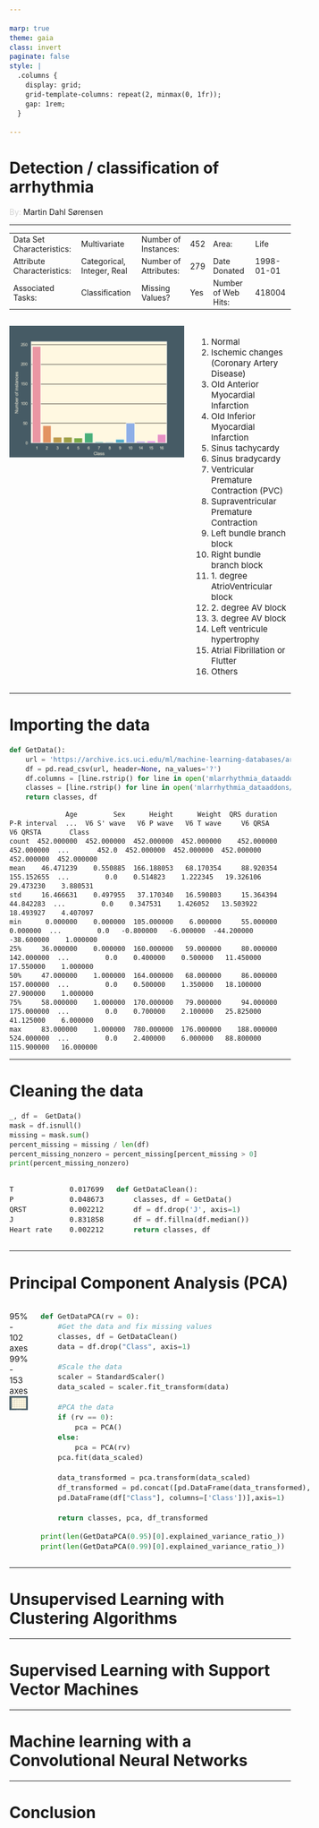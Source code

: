 ```yaml
---

marp: true
theme: gaia
class: invert
paginate: false
style: |
  .columns {
    display: grid;
    grid-template-columns: repeat(2, minmax(0, 1fr));
    gap: 1rem;
  }

---
```


# Detection / classification of arrhythmia
<span style="color:lightgrey">By:</span> Martin Dahl Sørensen

---
<style scoped>section { font-size: 20px; }.columns{font-size: 15px;} </style>

|  |  |  |  |  |  |
|---|---|---|---|---|---|
| Data Set Characteristics:   | Multivariate | Number of Instances: | 452 | Area: | Life |
| Attribute Characteristics: | Categorical, Integer, Real | Number of Attributes: | 279 | Date Donated | 1998-01-01 |
| Associated Tasks: | Classification | Missing Values? | Yes | Number of Web Hits: | 418004 |

<div class ="columns">
<div>

![height:400px](class_distribution.png)

</div>
<div>
&nbsp;

1. Normal
2. Ischemic changes (Coronary Artery Disease)
3. Old Anterior Myocardial Infarction
4. Old Inferior Myocardial Infarction
5. Sinus tachycardy
6. Sinus bradycardy
7. Ventricular Premature Contraction (PVC)
8. Supraventricular Premature Contraction
9. Left bundle branch block
10. Right bundle branch block
11. 1\. degree AtrioVentricular block	
12. 2\. degree AV block
13. 3\. degree AV block
14. Left ventricule hypertrophy
15. Atrial Fibrillation or Flutter
16. Others

</div>
</div>

<!-- 
The data set I've worked with is the arrhythmia Data Set.

The goal of this dataset, as described on the Machine Learning Repository, is to distinguish between the presence and absence of cardiac arrhythmia and classify it in one of the 16 groups.

There are 279 attributes with 452 instances where some may contain missing attributes. these missing values are denoted with a question mark
-->

---
#  Importing the data 
```python
def GetData():
    url = 'https://archive.ics.uci.edu/ml/machine-learning-databases/arrhythmia/arrhythmia.data'
    df = pd.read_csv(url, header=None, na_values='?')
    df.columns = [line.rstrip() for line in open('mlarrhythmia_dataaddons/arrhythmia.headers')]
    classes = [line.rstrip() for line in open('mlarrhythmia_dataaddons/arrhythmia.classes')]
    return classes, df
```
```
              Age         Sex      Height      Weight  QRS duration  P-R interval  ...  V6 S' wave   V6 P wave   V6 T wave     V6 QRSA    V6 QRSTA       Class
count  452.000000  452.000000  452.000000  452.000000    452.000000    452.000000  ...       452.0  452.000000  452.000000  452.000000  452.000000  452.000000
mean    46.471239    0.550885  166.188053   68.170354     88.920354    155.152655  ...         0.0    0.514823    1.222345   19.326106   29.473230    3.880531
std     16.466631    0.497955   37.170340   16.590803     15.364394     44.842283  ...         0.0    0.347531    1.426052   13.503922   18.493927    4.407097
min      0.000000    0.000000  105.000000    6.000000     55.000000      0.000000  ...         0.0   -0.800000   -6.000000  -44.200000  -38.600000    1.000000
25%     36.000000    0.000000  160.000000   59.000000     80.000000    142.000000  ...         0.0    0.400000    0.500000   11.450000   17.550000    1.000000
50%     47.000000    1.000000  164.000000   68.000000     86.000000    157.000000  ...         0.0    0.500000    1.350000   18.100000   27.900000    1.000000
75%     58.000000    1.000000  170.000000   79.000000     94.000000    175.000000  ...         0.0    0.700000    2.100000   25.825000   41.125000    6.000000
max     83.000000    1.000000  780.000000  176.000000    188.000000    524.000000  ...         0.0    2.400000    6.000000   88.800000  115.900000   16.000000
```
<!--
Importing the data is easy with pandas. 
For added convenience I have local list of attributes names I add to the DataFrame as headers.
And I supply a list of the class names as an array in the get method.

Then using the describe method on the DataFrame it shows me a distribution of the first five and the last four attributes, as the last column is the labels.

There are a lot of attributes and I have no idea what any of them mean except for the first four.
I could try and plot some of the attributes to see if there any clear distinction between classes, but since there are so many of them I don't think it makes sense to try and manually figure out which attributes have the most influence. 
-->
---
# Cleaning the data


```python
_, df =  GetData()
mask = df.isnull()
missing = mask.sum()
percent_missing = missing / len(df)
percent_missing_nonzero = percent_missing[percent_missing > 0]
print(percent_missing_nonzero)
```

<div class ="columns">
<div>

```
T             0.017699
P             0.048673
QRST          0.002212
J             0.831858
Heart rate    0.002212
```
</div>
<div>

```py
def GetDataClean():
    classes, df = GetData()
    df = df.drop('J', axis=1)
    df = df.fillna(df.median())
    return classes, df
```
</div>
</div>

<!--
As you can see 5 of the attributes contain missing data with J being the worst as 83% of its data is missing. for this reason I'm gonna drop this column from the data set, and for the rest I'm going to replace it by their respective median value as median is less susceptible to outliers.
-->

---
# Principal Component Analysis (PCA)

<div class ="columns">
<div>

95% - 102 axes
99% - 153 axes
![height:425px](variance_plot.png)


</div>
<div>

```python
def GetDataPCA(rv = 0):
    #Get the data and fix missing values
    classes, df = GetDataClean()
    data = df.drop("Class", axis=1)

    #Scale the data
    scaler = StandardScaler()
    data_scaled = scaler.fit_transform(data)

    #PCA the data
    if (rv == 0):
        pca = PCA()
    else:
        pca = PCA(rv)
    pca.fit(data_scaled)

    data_transformed = pca.transform(data_scaled)
    df_transformed = pd.concat([pd.DataFrame(data_transformed), 
    pd.DataFrame(df["Class"], columns=['Class'])],axis=1) 

    return classes, pca, df_transformed
```
```python
print(len(GetDataPCA(0.95)[0].explained_variance_ratio_))
print(len(GetDataPCA(0.99)[0].explained_variance_ratio_))
```

</div>
</div>

<!--
A way to reduce dimensionality of the data is with Principal Component Analysis. The main goal of PCA is to reframe the data to make it easier to separate things out and cluster things, and as a result the resulting axes are also ordered from the most to least useful, and with this we can then reduce the dimensionality by discarding the maybe not so important axes.

Before applying PCA it is a must to standardize the data, so all of the attributes are centered around zero and have a standard deviation of one. This is because PCA is sensitive to the scale of the features, and features on larger scales can dominate the result.

By taking the cumulative explained variance and plotting we can se that the first 103 axes explain 95% of the data with 154 explaining 99% this means we can drop almost half the number of axes and only loose 1% of the explained variance
-->
---
# Unsupervised Learning with Clustering Algorithms

<!--
KMeans is an unsupervised learning algorithm that divides a set of data points into clusters based on the similarity of their features. It does this by trying to minimize the sum of the distances between the data points and the centroids (i.e., the center points) of the clusters.
-->
---
# Supervised Learning with Support Vector Machines

<!--
SVMs, on the other hand, are a type of linear model that can be used for classification and regression tasks. They work by finding the hyperplane in a high-dimensional space that maximally separates the different classes. In the case of classification tasks, the goal is to find the hyperplane that maximally separates the different classes, while in the case of regression tasks, the goal is to find the hyperplane that best fits the data.
-->

---
# Machine learning with a Convolutional Neural Networks

<!--

-->
---
# Conclusion

<!--
I aint no data sientist
-->